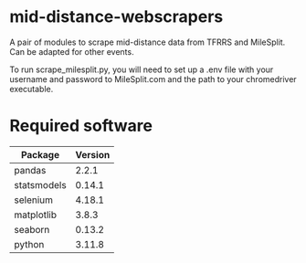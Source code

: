 # mid-distance-webscrapers
 A pair of modules to scrape mid-distance data from TFRRS and MileSplit. Can be adapted for other events.

 To run scrape_milesplit.py, you will need to set up a .env file with your username and password to MileSplit.com and the path to your chromedriver executable.


# Required software

Package | Version
--------|----------
pandas  | 2.2.1
statsmodels  | 0.14.1
selenium  | 4.18.1
matplotlib  | 3.8.3
seaborn  | 0.13.2
python  | 3.11.8